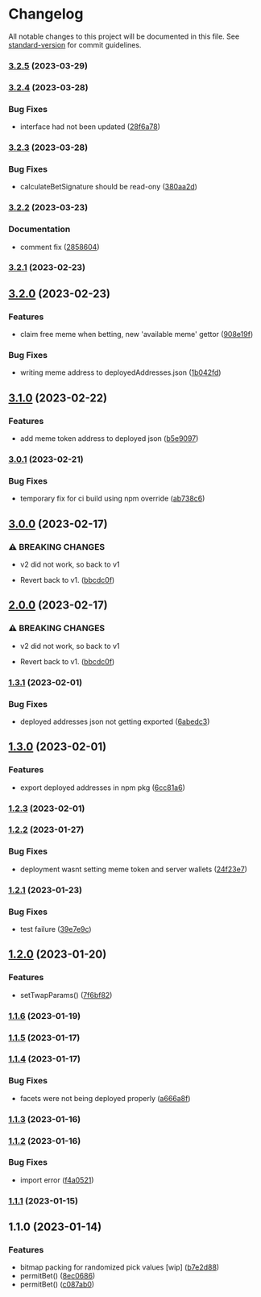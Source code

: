 # Changelog

All notable changes to this project will be documented in this file. See [standard-version](https://github.com/conventional-changelog/standard-version) for commit guidelines.

### [3.2.5](https://github.com/DegenFighter/contracts/compare/v3.2.4...v3.2.5) (2023-03-29)

### [3.2.4](https://github.com/DegenFighter/contracts/compare/v3.2.3...v3.2.4) (2023-03-28)


### Bug Fixes

* interface had not been updated ([28f6a78](https://github.com/DegenFighter/contracts/commit/28f6a7800de83217aa0790c52448356c4a1d26d6))

### [3.2.3](https://github.com/DegenFighter/contracts/compare/v3.2.2...v3.2.3) (2023-03-28)


### Bug Fixes

* calculateBetSignature should be read-ony ([380aa2d](https://github.com/DegenFighter/contracts/commit/380aa2db2b57b0c17655c55796d12fccdea45bbb))

### [3.2.2](https://github.com/DegenFighter/contracts/compare/v3.2.1...v3.2.2) (2023-03-23)


### Documentation

* comment fix ([2858604](https://github.com/DegenFighter/contracts/commit/28586041edba497956140316845074b5203f0aec))

### [3.2.1](https://github.com/DegenFighter/contracts/compare/v3.2.0...v3.2.1) (2023-02-23)

## [3.2.0](https://github.com/DegenFighter/contracts/compare/v3.1.0...v3.2.0) (2023-02-23)


### Features

* claim free meme when betting, new 'available meme' gettor ([908e19f](https://github.com/DegenFighter/contracts/commit/908e19fb28a69fa9b846ecec24820fff7d614a86))


### Bug Fixes

* writing meme address to deployedAddresses.json ([1b042fd](https://github.com/DegenFighter/contracts/commit/1b042fdaf4816c4b5808f0d6f50e6652f14fab95))

## [3.1.0](https://github.com/DegenFighter/contracts/compare/v3.0.1...v3.1.0) (2023-02-22)


### Features

* add meme token address to deployed json ([b5e9097](https://github.com/DegenFighter/contracts/commit/b5e9097c6220f2da32f0bbe546121da3dd458ddc))

### [3.0.1](https://github.com/DegenFighter/contracts/compare/v3.0.0...v3.0.1) (2023-02-21)


### Bug Fixes

* temporary fix for ci build using npm override ([ab738c6](https://github.com/DegenFighter/contracts/commit/ab738c6d76b8f1b73e1e6e3326d8e8234759e1f9))

## [3.0.0](https://github.com/DegenFighter/contracts/compare/v2.0.1...v3.0.0) (2023-02-17)


### ⚠ BREAKING CHANGES

* v2 did not work, so back to v1

* Revert back to v1. ([bbcdc0f](https://github.com/DegenFighter/contracts/commit/bbcdc0fb8aca06b9bdf5c68d5ec840d5e4df25ad))

## [2.0.0](https://github.com/DegenFighter/contracts/compare/v2.0.1...v2.0.0) (2023-02-17)


### ⚠ BREAKING CHANGES

* v2 did not work, so back to v1

* Revert back to v1. ([bbcdc0f](https://github.com/DegenFighter/contracts/commit/bbcdc0fb8aca06b9bdf5c68d5ec840d5e4df25ad))

### [1.3.1](https://github.com/DegenFighter/contracts/compare/v1.3.0...v1.3.1) (2023-02-01)


### Bug Fixes

* deployed addresses json not getting exported ([6abedc3](https://github.com/DegenFighter/contracts/commit/6abedc35da85d2dc96565bb580c817f2e83b475b))

## [1.3.0](https://github.com/DegenFighter/contracts/compare/v1.2.3...v1.3.0) (2023-02-01)


### Features

* export deployed addresses in npm pkg ([6cc81a6](https://github.com/DegenFighter/contracts/commit/6cc81a6fb7addfa1f5fd71980c8cce27548e8970))

### [1.2.3](https://github.com/DegenFighter/contracts/compare/v1.2.2...v1.2.3) (2023-02-01)

### [1.2.2](https://github.com/DegenFighter/contracts/compare/v1.2.1...v1.2.2) (2023-01-27)


### Bug Fixes

* deployment wasnt setting meme token and server wallets ([24f23e7](https://github.com/DegenFighter/contracts/commit/24f23e7d3ee5a852bfef47b0c3fbaf0001d19257))

### [1.2.1](https://github.com/DegenFighter/contracts/compare/v1.2.0...v1.2.1) (2023-01-23)


### Bug Fixes

* test failure ([39e7e9c](https://github.com/DegenFighter/contracts/commit/39e7e9c9920169c1d799c63e60eb2dd91680fbeb))

## [1.2.0](https://github.com/DegenFighter/contracts/compare/v1.1.6...v1.2.0) (2023-01-20)


### Features

* setTwapParams() ([7f6bf82](https://github.com/DegenFighter/contracts/commit/7f6bf8250515216ebd56ac386c6c483252c71ca2))

### [1.1.6](https://github.com/DegenFighter/contracts/compare/v1.1.5...v1.1.6) (2023-01-19)

### [1.1.5](https://github.com/DegenFighter/contracts/compare/v1.1.4...v1.1.5) (2023-01-17)

### [1.1.4](https://github.com/DegenFighter/contracts/compare/v1.1.3...v1.1.4) (2023-01-17)


### Bug Fixes

* facets were not being deployed properly ([a666a8f](https://github.com/DegenFighter/contracts/commit/a666a8f3bd93b2d7b07a3db6c84241509a5a0154))

### [1.1.3](https://github.com/DegenFighter/contracts/compare/v1.1.2...v1.1.3) (2023-01-16)

### [1.1.2](https://github.com/DegenFighter/contracts/compare/v1.1.1...v1.1.2) (2023-01-16)


### Bug Fixes

* import error ([f4a0521](https://github.com/DegenFighter/contracts/commit/f4a05213765d9101a00cd1a7a335c23ed6cf0ce8))

### [1.1.1](https://github.com/DegenFighter/contracts/compare/v1.1.0...v1.1.1) (2023-01-15)

## 1.1.0 (2023-01-14)


### Features

* bitmap packing for randomized pick values [wip] ([b7e2d88](https://github.com/DegenFighter/contracts/commit/b7e2d88cc4c2fadc0958716e09e791ddffd70d71))
* permitBet() ([8ec0686](https://github.com/DegenFighter/contracts/commit/8ec068669c621129bdcf7532754a6ed3d5c5e066))
* permitBet() ([c087ab0](https://github.com/DegenFighter/contracts/commit/c087ab0c8e7206b3c0fdb1e3c9f7787738f216c3))
